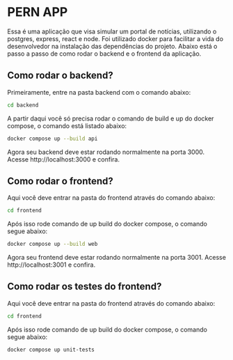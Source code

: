 # PERN APP

Essa é uma aplicação que visa simular um portal de notícias, utilizando o postgres, express, react e node. Foi utilizado docker para facilitar a vida do desenvolvedor na instalação das dependências do projeto. Abaixo está o passo a passo de como rodar o backend e o frontend da aplicação.

## Como rodar o backend?

Primeiramente, entre na pasta backend com o comando abaixo:

```bash
cd backend
```

A partir daqui você só precisa rodar o comando de build e up do docker compose, o comando está listado abaixo:

```bash
docker compose up --build api
```

Agora seu backend deve estar rodando normalmente na porta 3000. Acesse http://localhost:3000 e confira.

## Como rodar o frontend?

Aqui você deve entrar na pasta do frontend através do comando abaixo:

```bash
cd frontend
```

Após isso rode comando de up build do docker compose, o comando segue abaixo:

```bash
docker compose up --build web
```

Agora seu frontend deve estar rodando normalmente na porta 3001. Acesse http://localhost:3001 e confira.

## Como rodar os testes do frontend?

Aqui você deve entrar na pasta do frontend através do comando abaixo:

```bash
cd frontend
```

Após isso rode comando de up build do docker compose, o comando segue abaixo:

```bash
docker compose up unit-tests
```
